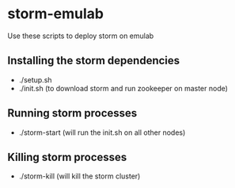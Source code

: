 storm-emulab
============

Use these scripts to deploy storm on emulab

## Installing the storm dependencies
* ./setup.sh
* ./init.sh (to download storm and run zookeeper on master node)

## Running storm processes
* ./storm-start (will run the init.sh on all other nodes)

## Killing storm processes
* ./storm-kill (will kill the storm cluster)
